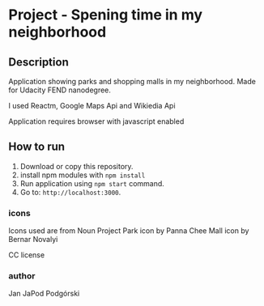 # Project - Spening time in my neighborhood

## Description

Application showing parks and shopping malls in my neighborhood. 
Made for Udacity FEND nanodegree.

I used Reactm, Google Maps Api and Wikiedia Api

Application requires browser with javascript enabled

## How to run

1. Download or copy this repository.
2. install npm modules with `npm install`
3. Run application using `npm start` command.
6. Go to: `http://localhost:3000`.

### icons

Icons used are from Noun Project
Park icon by Panna Chee
Mall icon by Bernar Novalyi

CC license

### author

Jan JaPod Podgórski